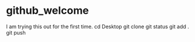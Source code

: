 # github_welcome
I am trying this out for the first time.
cd Desktop
git clone
git status
git add .
git push
